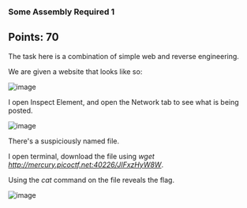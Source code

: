 ### Some Assembly Required 1

## Points: 70

The task here is a combination of simple web and reverse engineering.

We are given a website that looks like so:

![image](https://github.com/gbermudez2/CTF-Writeups/assets/32963758/d5089807-882e-4f5a-8b90-ce8544f3b394)

I open Inspect Element, and open the Network tab to see what is being posted.

![image](https://github.com/gbermudez2/CTF-Writeups/assets/32963758/1c63db44-afa3-4900-b1fe-617e9cd4f1fe)

There's a suspiciously named file.

I open terminal, download the file using *wget http://mercury.picoctf.net:40226/JIFxzHyW8W*.

Using the *cat* command on the file reveals the flag.

![image](https://github.com/gbermudez2/CTF-Writeups/assets/32963758/5688159a-af27-4284-853b-75405c71d140)

